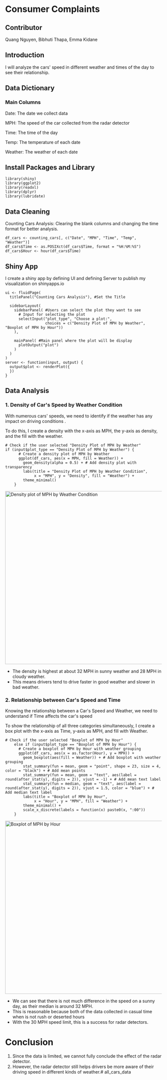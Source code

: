 # Consumer Complaints
 ## Contributor
 <p> Quang Nguyen, Bibhuti Thapa, Emma Kidane </p>

 ## Introduction
 <p>I will analyze the cars' speed in different weather and times of the day to see their relationship. </p>

## Data Dictionary
### Main Columns
<p>Date: The date we collect data</p>
<p>MPH: The speed of the car collected from the radar detector</p>
<p>Time: The time of the day</p>
<p>Temp: The temperature of each date</p>
<p>Weather: The weather of each date</p>

 ## Install Packages and Library
```
library(shiny)
library(ggplot2)
library(readxl)
library(dplyr)
library(lubridate)
```
 ## Data Cleaning
 <p>Counting Cars Analysis: Clearing the blank columns and changing the time format for better analysis.</p>

```
df_cars <- counting_cars[, c("Date", "MPH", "Time", "Temp", "Weather")]
df_cars$Time <- as.POSIXct(df_cars$Time, format = "%H:%M:%S")
df_cars$Hour <- hour(df_cars$Time)
```
## Shiny App
<p>I create a shiny app by defining UI and defining Server to publish my visualization on shinyapps.io</p>

```
ui <- fluidPage(
  titlePanel("Counting Cars Analysis"), #Set the Title 
  
  sidebarLayout(
    sidebarPanel( #Users can select the plot they want to see
      # Input for selecting the plot
      selectInput("plot_type", "Choose a plot:",
                  choices = c("Density Plot of MPH by Weather", "Boxplot of MPH by Hour"))
    ),
    
    mainPanel( #Main panel where the plot will be display
      plotOutput("plot")
    )
  )
)
server <- function(input, output) {
  output$plot <- renderPlot({
  })
}
```

## Data Analysis
### 1. Density of Car's Speed by Weather Condition

<p>With numerous cars' speeds, we need to identify if the weather has any impact on driving conditions .</p>

<p> To do this, I create a density with the x-axis as MPH, the y-axis as density, and the fill with the weather. </p>

```
# Check if the user selected "Density Plot of MPH by Weather"
if (input$plot_type == "Density Plot of MPH by Weather") {
      # Create a density plot of MPH by Weather
      ggplot(df_cars, aes(x = MPH, fill = Weather)) +
        geom_density(alpha = 0.5) + # Add density plot with transparency
        labs(title = "Density Plot of MPH by Weather Condition",
             x = "MPH", y = "Density", fill = "Weather") +
        theme_minimal()
    }
```
<img width="556" alt="Density plot of MPH by Weather Condition" src="https://github.com/QDZ03/Data332/assets/159860533/1939e3c5-5f1d-41d8-a09b-17a412770d43">

- The density is highest at about 32 MPH in sunny weather and 28 MPH in cloudy weather.
- This means drivers tend to drive faster in good weather and slower in bad weather. 

### 2. Relationship between Car's Speed and Time 

<p>Knowing the relationship between a Car's Speed and Weather, we need to understand if Time affects the car's speed </p>

<p>To show the relationship of all three categories simultaneously, I create a box plot with the x-axis as Time, y-axis as MPH, and fill with Weather. </p>

```
# Check if the user selected "Boxplot of MPH by Hour"
    else if (input$plot_type == "Boxplot of MPH by Hour") {
      # Create a boxplot of MPH by Hour with weather grouping
      ggplot(df_cars, aes(x = as.factor(Hour), y = MPH)) +
        geom_boxplot(aes(fill = Weather)) + # Add boxplot with weather grouping   
        stat_summary(fun = mean, geom = "point", shape = 23, size = 4, color = "black") + # Add mean points
        stat_summary(fun = mean, geom = "text", aes(label = round(after_stat(y), digits = 2)), vjust = -1) + # Add mean text label
        stat_summary(fun = median, geom = "text", aes(label = round(after_stat(y), digits = 2)), vjust = 1.5, color = "blue") + # Add median text label
        labs(title = "Boxplot of MPH by Hour",
             x = "Hour", y = "MPH", fill = "Weather") +
        theme_minimal() +
        scale_x_discrete(labels = function(x) paste0(x, ":00"))
    }
```
<img width="556" alt="Boxplot of MPH by Hour" src="https://github.com/QDZ03/Data332/assets/159860533/e67768da-2b0c-4095-ac78-52a7d6b62c47">

- We can see that there is not much difference in the speed on a sunny day, as their median is around 32 MPH.
- This is reasonable because both of the data collected in casual time when is not rush or deserted hours 
- With the 30 MPH speed limit, this is a success for radar detectors.

# Conclusion
1. Since the data is limited, we cannot fully conclude the effect of the radar detector.
2. However, the radar detector still helps drivers be more aware of their driving speed in different kinds of weather.# all_cars_data
